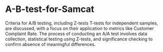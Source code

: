 # A-B-test-for-Samcat
Criteria for A/B testing, including Z-tests  T-tests for independent samples, are discussed, with a focus on their application to metrics like Customer Complaint Rate. The process of conducting an A/A test involves data collection, statistical testing using Z-tests, and significance checking to confirm absence of meaningful differences.
